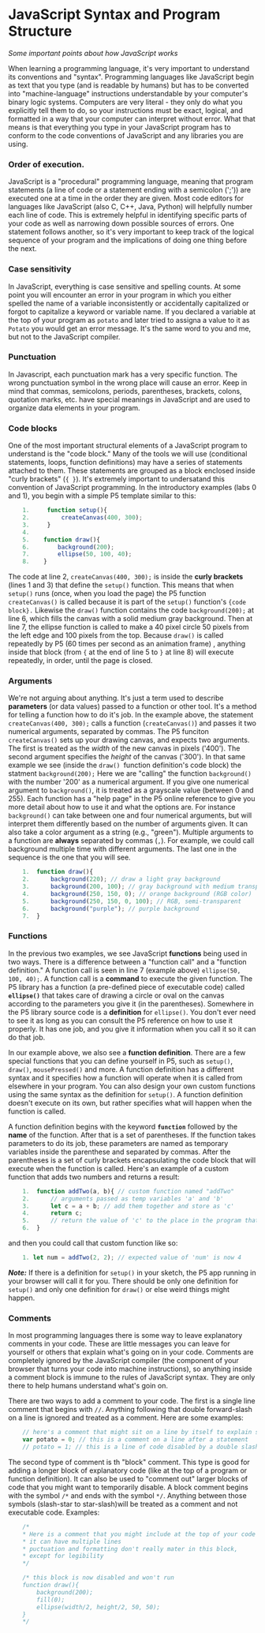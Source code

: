 <link href="../../markdown.css" rel="stylesheet"></link> 

# JavaScript Syntax and Program Structure
*Some important points about how JavaScript works*

When learning a programming language, it's very important to understand its conventions and "syntax". Programming languages like JavaScript begin as text that you type (and is readable by humans) but has to be converted into "machine-language" instructions understandable by your computer's binary logic systems. Computers are very literal - they only do what you explicitly tell them to do, so your instructions must be exact, logical, and formatted in a way that your computer can interpret without error. What that means is that everything you type in your JavaScript program has to conform to the code conventions of JavaScript and any libraries you are using.

### Order of execution.

JavaScript is a "procedural" programming language, meaning that program statements (a line of code or a statement ending with a semicolon (';')) are executed one at a time in the order they are given. Most code editors for languages like JavaScript (also C, C++, Java, Python) will helpfully number each line of code. This is extremely helpful in identifying specific parts of your code as well as narrowing down possible sources of errors. One statement follows another, so it's very important to keep track of the logical sequence of your program and the implications of doing one thing before the next.

### Case sensitivity

In JavaScript, everything is case sensitive and spelling counts. At some point you will encounter an error in your program in which you either spelled the name of a variable inconsistently or accidentally capitalized or forgot to capitalize a keyword or variable name. If you declared a variable at the top of your program as `potato` and later tried to assigna a value to it as `Potato` you would get an error message. It's the same word to you and me, but not to the JavaScript compiler.

### Punctuation

In Javascript, each punctuation mark has a very specific function. The wrong punctuation symbol in the wrong place will cause an error. Keep in mind that commas, semicolons, periods, parentheses, brackets, colons, quotation marks, etc. have special meanings in JavaScript and are used to organize data elements in your program.

### Code blocks

One of the most important structural elements of a JavaScript program to understand is the "code block." Many of the tools we will use (conditional statements, loops, function definitions) may have a series of statements attached to them. These statements are grouped as a block enclosed inside "curly brackets" (`{ }`). It's extremely important to undersatand this convention of JavaScript programming. In the introductory examples (labs 0 and 1), you begin with a simple P5 template similar to this:
```javascript
    1.     function setup(){
    2.         createCanvas(400, 300);
    3.     }
    4. 
    5.    function draw(){
    6.        background(200);
    7.        ellipse(50, 100, 40);
    8.    }
```
The code at line 2, `createCanvas(400, 300);` is inside the **curly brackets** (lines 1 and 3) that define the `setup()` function. This means that when `setup()` runs (once, when you load the page) the P5 function `createCanvas()` is called because it is part of the `setup()` function's `{code block}.` Likewise the `draw()` function contains the code `background(200);` at line 6, which fills the canvas with a solid medium gray background. Then at line 7, the ellipse function is called to make a 40 pixel circle 50 pixels from the left edge and 100 pixels from the top. Because `draw()` is called repeatedly by P5 (60 times per second as an animation frame) , anything inside that block (from `{` at the end of line 5 to `}` at line 8) will execute repeatedly, in order, until the page is closed.

### Arguments

We're not arguing about anything. It's just a term used to describe **parameters** (or data values) passed to a function or other tool. It's a method for telling a function how to do it's job. In the example above, the statement `createCanvas(400, 300);` calls a function (`createCanvas()`) and passes it two numerical arguments, separated by commas. The P5 funciton `createCanvas()` sets up your drawing canvas, and expects two arguments. The first is treated as the *width* of the new canvas in pixels ('400'). The second argument specifies the *height* of the canvas ('300'). In that same example we see (inside the `draw() `function definition's code block) the statment `background(200);` Here we are "calling" the function `background()` with the number '200' as a numerical argument. If you give one numerical argument to `background()`, it is treated as a grayscale value (between 0 and 255). Each function has a "help page" in the P5 online reference to give you more detail about how to use it and what the options are. For instance `background()` can take between one and four numerical arguments, but will interpret them differently based on the number of arguments given. It can also take a color argument as a string (e.g., "green"). Multiple arguments to a function are **always** separated by commas (`,`). For example, we could call background multiple time with different arguments. The last one in the sequence is the one that you will see.
```javascript
    1.  function draw(){
    2.      background(220); // draw a light gray background
    3.      background(200, 100); // gray background with medium transparency
    4.      background(250, 150, 0); // orange background (RGB color)
    5.      background(250, 150, 0, 100); // RGB, semi-transparent
    6.      background("purple"); // purple background
    7.  }
```

### Functions

In the previous two examples, we see JavaScript **functions** being used in two ways. There is a difference between a "function call" and a "function definition." A function call is seen in line 7 (example above) `ellipse(50, 100, 40);`. A function call is a **command** to execute the given function. The P5 library has a function (a pre-defined piece of executable code) called **`ellipse()`** that takes care of drawing a circle or oval on the canvas according to the parameters you give it (in the parentheses). Somewhere in the P5 library source code is a **definition** for `ellipse()`. You don't ever need to see it as long as you can consult the P5 reference on how to use it properly. It has one job, and you give it information when you call it so it can do that job.

In our example above, we also see a **function definition**. There are a few special functions that you can define yourself in P5, such as `setup()`, `draw()`, `mousePressed()` and more. A function definition has a different syntax and it specifies how a function will operate when it is called from elsewhere in your program. You can also design your own custom functions using the same syntax as the definition for `setup()`. A function definition doesn't execute on its own, but rather specifies what will happen when the function is called.

A function definition begins with the keyword **`function`** followed by the **name** of the function. After that is a set of parentheses. If the function takes parameters to do its job, these parameters are named as temporary variables inside the parenthese and separated by commas. After the parentheses is a set of curly brackets encapsulating the code block that will execute when the function is called. Here's an example of a custom function that adds two numbers and returns a result:
```javascript
    1.  function addTwo(a, b){ // custom function named "addTwo"
    2.      // arguments passed as temp variables 'a' and 'b'
    3.      let c = a + b; // add them together and store as 'c'
    4.      return c; 
    5.      // return the value of 'c' to the place in the program that called addTwo
    6.  }
```

and then you could call that custom function like so:
```javascript
    1. let num = addTwo(2, 2); // expected value of 'num' is now 4
```

***Note:*** If there is a definition for `setup()` in your sketch, the P5 app running in your browser will call it for you. There should be only one definition for `setup()` and only one definition for `draw()` or else weird things might happen.

### Comments

In most programming languages there is some way to leave explanatory comments in your code. These are little messages you can leave for yourself or others that explain what's going on in your code. Comments are completely ignored by the JavaScript compiler (the component of your browser that turns your code into machine instructions), so anything inside a comment block is immune to the rules of JavaScript syntax. They are only there to help humans understand what's goin on. 

There are two ways to add a comment to your code. The first is a single line comment that begins with `//`. Anything following that double forward-slash on a line is ignored and treated as a comment. Here are some examples:
```javascript
    // here's a comment that might sit on a line by itself to explain something
    var potato = 0; // this is a comment on a line after a statement
    // potato = 1; // this is a line of code disabled by a double slash comment
```

The second type of comment is th "block" comment. This type is good for adding a longer block of explanatory code (like at the top of a program or function definition). It can also be used to "comment out" larger blocks of code that you might want to temporarily disable. A block comment begins with the symbol `/*` and ends with the symbol `*/`. Anything between those symbols (slash-star to star-slash)will be treated as a comment and not executable code. Examples:
```javascript
    /*
    * Here is a comment that you might include at the top of your code
    * it can have multiple lines
    * puctuation and formatting don't really mater in this block, 
    * except for legibility
    */

    /* this block is now disabled and won't run
    function draw(){
        background(200);
        fill(0);
        ellipse(width/2, height/2, 50, 50);
    }
    */
```

